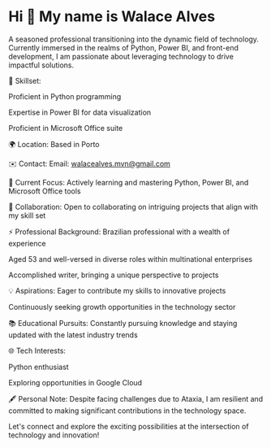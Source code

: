 Hi 👋 My name is Walace Alves
=============================

A seasoned professional transitioning into the dynamic field of technology. Currently immersed in the realms of Python, Power BI, and front-end development, I am passionate about leveraging technology to drive impactful solutions.

🧠 Skillset:

Proficient in Python programming

Expertise in Power BI for data visualization

Proficient in Microsoft Office suite


🌍 Location:
Based in Porto


✉️ Contact:
Email: walacealves.mvn@gmail.com


🚀 Current Focus:
Actively learning and mastering Python, Power BI, and Microsoft Office tools

🤝 Collaboration:
Open to collaborating on intriguing projects that align with my skill set

⚡ Professional Background:
Brazilian professional with a wealth of experience

Aged 53 and well-versed in diverse roles within multinational enterprises

Accomplished writer, bringing a unique perspective to projects


💡 Aspirations:
Eager to contribute my skills to innovative projects

Continuously seeking growth opportunities in the technology sector


📚 Educational Pursuits:
Constantly pursuing knowledge and staying updated with the latest industry trends


🌐 Tech Interests:

Python enthusiast

Exploring opportunities in Google Cloud


🖋️ Personal Note:
Despite facing challenges due to Ataxia, I am resilient and committed to making significant contributions in the technology space.

Let's connect and explore the exciting possibilities at the intersection of technology and innovation!
